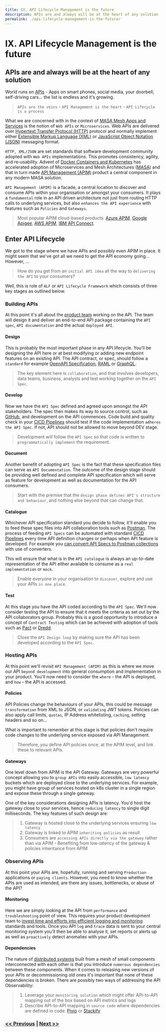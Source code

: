 ```yaml
---
title: IX. API Lifecycle Management is the future
description: APIs are and always will be at the heart of any solution
permalink: ./api-lifecycle-management-is-the-future/
---
```


# IX. API Lifecycle Management is the future

## APIs are and always will be at the heart of any solution

World runs on [APIs](https://en.wikipedia.org/wiki/API) - Apps on smart phones, social media, your doorbell, self-driving cars... the list is endless and it's growing.

> `APIs are the veins` - `API Management is the heart` - `API Lifecycle is a process`

What we are concerned with in the context of [MASA Mesh Apps and Services](adopt-mesh-app-and-service-architecture.md) is the notion of `Web APIs` or `Microservices`. Web APIs are delivered over [Hypertext Transfer Protocol (HTTP)](https://en.wikipedia.org/wiki/Hypertext_Transfer_Protocol) protocol and normally implement either [Extensible Markup Language (XML)](https://en.wikipedia.org/wiki/XML) or [JavaScript Object Notation (JSON)](https://en.wikipedia.org/wiki/JSON) messaging format.

`HTTP, XML/JSON` are set standards that software development community adopted with `Web APIs` implementations. This promotes consistency, agility, and re-usability. Advent of [Docker Containers and Kubernetes](docker-kubernetes-and-helm.md) has accelerated adoption of Microservices and Mesh Architectures ([MASA](adopt-mesh-app-and-service-architecture.md)) and that in turn made [API Management (APIM)](https://en.wikipedia.org/wiki/API_management) product a central component in any modern MASA solution.

`API Management (APIM)` is a facade, a central location to discover and consume APIs within your organisation or amongst your consumers. It plays a `fundamental` role in an API driven architecture not just from routing HTTP calls to underlying services, but also `enhances the API experience` with features such as `Policies` and `Gateways`.

> Most popular APIM cloud-based products: [Azure APIM](https://azure.microsoft.com/en-gb/services/api-management/), [Google Apigee](https://cloud.google.com/apigee), [AWS APIM](https://aws.amazon.com/api-gateway/api-management/), [IBM API Connect](https://www.ibm.com/uk-en/cloud/api-connect).

## Enter API Lifecycle

We got to the stage where we have APIs and possibly even APIM in place. It might seem that we've got all we need to get the API economy going... However, ...

> How do you get from an `initial API idea` all the way to `delivering the API` to your consumers?

Well, this is role of `ALF` or `API Lifecycle Framework` which consists of three key stages as outlined below. 

### Building APIs

At this point it's all about the [product team](embrace-product-oriented-delivery-model.md) working on the API. The team will design it and deliver an end-to-end API package containing the `API spec`, `API documentation` and the actual `deployed API`.

#### Design

This is probably the most important phase in any API lifecycle. You'll be designing the API here or at best modifying or adding new endpoint features on an existing API. The API contract, or spec, should follow a `standard` for example [OpenAPI Specification](https://swagger.io/specification/), [RAML](https://raml.org/) or [GraphQL](https://graphql.org/).

> The key element here is `collaboration`, and that involves developers, data teams, business, analysts and test working together on the `API Spec`.

#### Develop

Now we have the `API Spec` defined and agreed upon amongst the API stakeholders. The spec then makes its way to source control, such as [GitHub](https://github.com/), and development on the API commences. Code build and quality check in your [CICD Pipelines](start-early-with-cicd-and-automation.md) should test if the code implementation `adheres the API Spec`. If not, API should not be allowed to move beyond DEV stage.

> Development will follow the `API Spec` so that code is written to `programmatically implement` the requirement.

#### Document

Another benefit of adopting `API Spec` is the fact that these specification files can serve as `API Documentation`. The outcome of the design stage should be providing well defined and complete API specification which will serve as feature for development as well as documentation for the API consumers.

> Start with the premise that the `design phase defines API's structure and behaviour`, and nothing else beyond that can change that.

#### Catalogue

Whichever API specification standard you decide to follow, it'll enable you to feed these spec files into API collaboration tools such as [Postman](https://www.postman.com/). The process of feeding `API Specs` can be automated with standard [CICD Pipelines](start-early-with-cicd-and-automation.md) every time API definition changes or perhaps when API feature is developed. For example you [can convert API Specs to Postman collections](https://blog.postman.com/converting-openapi-specs-to-postman-collections/) with use of converters.

This will ensure that what is in the `API catalogue` is always an up-to-date representation of the API either available to consume as a `real implementation` or `mock`.

> Enable everyone in your organisation to `discover`, explore and use your APIs `in one place`.

#### Test

At this stage you have the API coded according to the `API Spec`. We'll now consider testing the API to ensure that it meets the criteria as set out by the API collaborators group. Probably this is a good opportunity to introduce a concept of `Contract Testing` which can be achieved with adoption of tools such as [Pact](https://docs.pact.io/) or [Dredd](https://dredd.org/en/latest/).

> Close the `API Design loop` by making sure the API has been developed according to the `API Spec`.

### Hosting APIs

At this point we'll revisit `API Management (APIM)` as this is where we move our API `beyond development` into general consumption and implementation in your product. You'll now need to consider the `where` - the API is deployed, and `how` - the API is accessed.

#### Policies

API Policies change the behaviours of your APIs, this could be message `transformation` from XML to JSON, or `validating` JWT tokens. Policies can also apply call limits, `quotas`, IP Address whitelisting, `caching`, setting headers and so on...

What is important to remember at this stage is that policies don't require code changes to the underlying service exposed via API Management.

> Therefore, you define API policies once, at the APIM level, and link these to relevant APIs.

#### Gateways

One level down from APIM is the API Gateway. Gateways are very powerful concept allowing you to `group APIs` into easily accessible, `low latency` buckets which are deployed close to the underlying services. For example, you might have group of services hosted on k8s cluster in a single region and expose these through a single gateway.

One of the key considerations designing APIs is latency. You'd host the gateway close to your services, hence `reducing latency` to single digit milliseconds. The key features of such design are:

> 1. Gateway is hosted close to the underlying services ensuring `low latency`
> 2. Gateway is linked to APIM `inheriting policies` as result
> 3. Consumers are `accessing APIs directly via the gateway` rather than via APIM
    - Benefiting from low-latency of the gateway & policies inheritance from APIM

### Observing APIs

At this point your APIs are, hopefully, running and serving `Production` applications or `paying clients`. However, you need to know whether the APIs are used as intended, are there any issues, bottlenecks, or abuse of the API?

#### Monitoring

Here we are simply looking at the API from `performance` and `troubleshooting` point of view. This requires your product development team to [invest time and efforts into efficient logging and monitoring](invest-efforts-into-logging-and-monitoring.md) standards and tools. Once you API `log` and `trace` data is sent to your central monitoring system you'll then be able to analyse it, set reports or alerts up as well as `proactively` detect anomalies with your APIs.

#### Dependencies

The nature of [distributed systems](adopt-mesh-app-and-service-architecture.md) built from a mesh of small components interconnected with each other is that you introduce `numerous dependencies` between these components. When it comes to releasing new versions of your APIs or decommissioning old ones it's important that none of these dependencies is broken. There are possibly two ways of addressing the API Observability:

> 1. Leverage your `monitoring solution` which might offer API-to-API mapping out of the box based on API metrics and logs
> 2. Describe API-to-API mapping in `source code` where dependencies are defined in code: [Pivio](http://pivio.io/) or [Stackify](https://stackify.com/application-dependency-mapping-performance/)

### [<< Previous](design-container-ready-development.md) | [Next >>](consider-platformops-for-delivering-software.md)